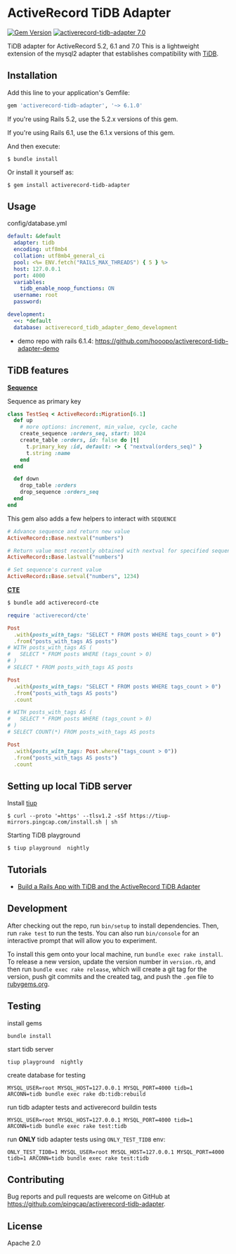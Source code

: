# ActiveRecord TiDB Adapter

[![Gem Version](https://badge.fury.io/rb/activerecord-tidb-adapter.svg)](https://badge.fury.io/rb/activerecord-tidb-adapter)
[![activerecord-tidb-adapter 7.0](https://github.com/pingcap/activerecord-tidb-adapter/actions/workflows/ci.yml/badge.svg?branch=main)](https://github.com/pingcap/activerecord-tidb-adapter/actions/workflows/ci.yml)

TiDB adapter for ActiveRecord 5.2, 6.1 and 7.0
This is a lightweight extension of the mysql2 adapter that establishes compatibility with [TiDB](https://github.com/pingcap/tidb).


## Installation

Add this line to your application's Gemfile:

```ruby
gem 'activerecord-tidb-adapter', '~> 6.1.0'
```

If you're using Rails 5.2, use the 5.2.x versions of this gem.

If you're using Rails 6.1, use the 6.1.x versions of this gem.

And then execute:

    $ bundle install

Or install it yourself as:

    $ gem install activerecord-tidb-adapter

## Usage

config/database.yml

```yml
default: &default
  adapter: tidb
  encoding: utf8mb4
  collation: utf8mb4_general_ci
  pool: <%= ENV.fetch("RAILS_MAX_THREADS") { 5 } %>
  host: 127.0.0.1
  port: 4000
  variables:
    tidb_enable_noop_functions: ON
  username: root
  password:

development:
  <<: *default
  database: activerecord_tidb_adapter_demo_development

```

* demo repo with rails 6.1.4: https://github.com/hooopo/activerecord-tidb-adapter-demo

## TiDB features

**[Sequence](https://docs.pingcap.com/tidb/stable/sql-statement-create-sequence)**

Sequence as primary key

```ruby
class TestSeq < ActiveRecord::Migration[6.1]
  def up
    # more options: increment, min_value, cycle, cache
    create_sequence :orders_seq, start: 1024
    create_table :orders, id: false do |t|
      t.primary_key :id, default: -> { "nextval(orders_seq)" }
      t.string :name
    end
  end

  def down
    drop_table :orders
    drop_sequence :orders_seq
  end
end
```

This gem also adds a few helpers to interact with `SEQUENCE`

```ruby
# Advance sequence and return new value
ActiveRecord::Base.nextval("numbers")

# Return value most recently obtained with nextval for specified sequence.
ActiveRecord::Base.lastval("numbers")

# Set sequence's current value
ActiveRecord::Base.setval("numbers", 1234)
```

**[CTE](https://docs.pingcap.com/tidb/dev/sql-statement-with#with)**

```bash
$ bundle add activerecord-cte

```

```ruby
require 'activerecord/cte'

Post
  .with(posts_with_tags: "SELECT * FROM posts WHERE tags_count > 0")
  .from("posts_with_tags AS posts")
# WITH posts_with_tags AS (
#   SELECT * FROM posts WHERE (tags_count > 0)
# )
# SELECT * FROM posts_with_tags AS posts

Post
  .with(posts_with_tags: "SELECT * FROM posts WHERE tags_count > 0")
  .from("posts_with_tags AS posts")
  .count

# WITH posts_with_tags AS (
#   SELECT * FROM posts WHERE (tags_count > 0)
# )
# SELECT COUNT(*) FROM posts_with_tags AS posts

Post
  .with(posts_with_tags: Post.where("tags_count > 0"))
  .from("posts_with_tags AS posts")
  .count

```


## Setting up local TiDB server

Install [tiup](https://github.com/pingcap/tiup)

```shell
$ curl --proto '=https' --tlsv1.2 -sSf https://tiup-mirrors.pingcap.com/install.sh | sh
```
Starting TiDB playground

```shell
$ tiup playground  nightly
```

## Tutorials

* [Build a Rails App with TiDB and the ActiveRecord TiDB Adapter](https://gist.github.com/hooopo/83db933ab07a054f70e23da0ff945747)

## Development

After checking out the repo, run `bin/setup` to install dependencies. Then, run `rake test` to run the tests. You can also run `bin/console` for an interactive prompt that will allow you to experiment.

To install this gem onto your local machine, run `bundle exec rake install`. To release a new version, update the version number in `version.rb`, and then run `bundle exec rake release`, which will create a git tag for the version, push git commits and the created tag, and push the `.gem` file to [rubygems.org](https://rubygems.org).

## Testing

install gems

```
bundle install
```

start tidb server

```
tiup playground  nightly
```

create database for testing

```
MYSQL_USER=root MYSQL_HOST=127.0.0.1 MYSQL_PORT=4000 tidb=1 ARCONN=tidb bundle exec rake db:tidb:rebuild

```

run tidb adapter tests and activerecord buildin tests

```
MYSQL_USER=root MYSQL_HOST=127.0.0.1 MYSQL_PORT=4000 tidb=1 ARCONN=tidb bundle exec rake test:tidb

```

run **ONLY** tidb adapter tests using `ONLY_TEST_TIDB` env:

```
ONLY_TEST_TIDB=1 MYSQL_USER=root MYSQL_HOST=127.0.0.1 MYSQL_PORT=4000 tidb=1 ARCONN=tidb bundle exec rake test:tidb
```

## Contributing

Bug reports and pull requests are welcome on GitHub at https://github.com/pingcap/activerecord-tidb-adapter.

## License

Apache 2.0

